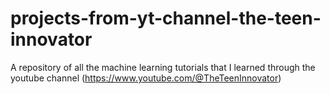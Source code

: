 # projects-from-yt-channel-the-teen-innovator
A repository of all the machine learning tutorials that I learned through the youtube channel (https://www.youtube.com/@TheTeenInnovator)
